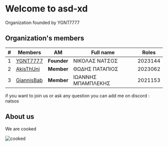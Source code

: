 # Welcome to asd-xd

Organization founded by YGNT7777

## Organization's members 

| # | Members |  AM  |Full name | Roles |
|--------|--------|--------|--------|--------| 
| 1 | [YGNT7777](https://github.com/YGNT7777) | **Founder** | ΝΙΚΟΛΑΣ ΝΑΤΣΟΣ |2023144| 
| 2 | [AkisThUni](https://github.com/AkisThUni) | **Member** | ΘΩΔΗΣ ΠΑΤΑΠΙΟΣ |2023062| 
| 3 | [GiannisBab](https://github.com/GiannisBab)| **Member** | ΙΩΑΝΝΗΣ ΜΠΑΜΠΛΕΚΗΣ|2021153| 

if you want to join us or ask any question you can add me on discord : natsos

## About us
We are cooked


![cooked](https://github.com/user-attachments/assets/cb6d9fa0-f9aa-4621-8009-6d08d2699449)
